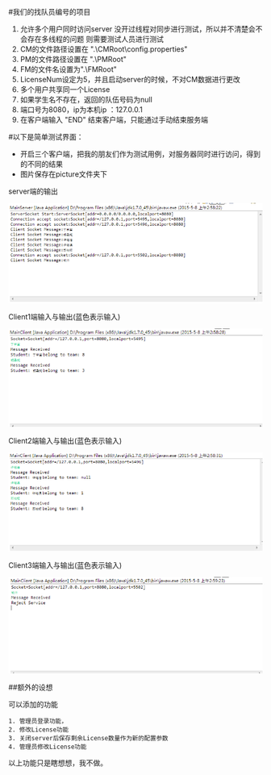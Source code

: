 #我们的找队员编号的项目

1. 允许多个用户同时访问server 没开过线程对同步进行测试，所以并不清楚会不会存在多线程的问题
	则需要测试人员进行测试
2. CM的文件路径设置在 ".\CMRoot\config.properties"
3. PM的文件路径设置在 ".\PMRoot\"
4. FM的文件名设置为".\FMRoot"
5. LicenseNum设定为5，并且启动server的时候，不对CM数据进行更改
6. 多个用户共享同一个License
7. 如果学生名不存在，返回的队伍号码为null
8. 端口号为8080，ip为本机ip ：127.0.0.1
9. 在客户端输入 "END" 结束客户端，只能通过手动结束服务端

#以下是简单测试界面：

* 开启三个客户端，把我的朋友们作为测试用例，对服务器同时进行访问，得到的不同的结果
* 图片保存在picture文件夹下

server端的输出

<img alt="server端的输出" src="https://github.com/TJSoftwareReuse/2012T08/blob/master/Project_get_Team_Num/reuse_server/Picture_For_Project/MainServer.png" >

Client1端输入与输出(蓝色表示输入)

<img alt="Client1" src="https://github.com/TJSoftwareReuse/2012T08/blob/master/Project_get_Team_Num/reuse_server/Picture_For_Project/MainClient1.png">

Client2端输入与输出(蓝色表示输入)

<img alt="Client1" src="https://github.com/TJSoftwareReuse/2012T08/blob/master/Project_get_Team_Num/reuse_server/Picture_For_Project/MainClient2.png" >

Client3端输入与输出(蓝色表示输入)

<img alt="Client1" src="https://github.com/TJSoftwareReuse/2012T08/blob/master/Project_get_Team_Num/reuse_server/Picture_For_Project/MainClient3.png" >


##额外的设想

可以添加的功能

	1. 管理员登录功能，
	2. 修改License功能
	3. 关闭server后保存剩余License数量作为新的配置参数
	4. 管理员修改License功能

以上功能只是瞎想想，我不做。
